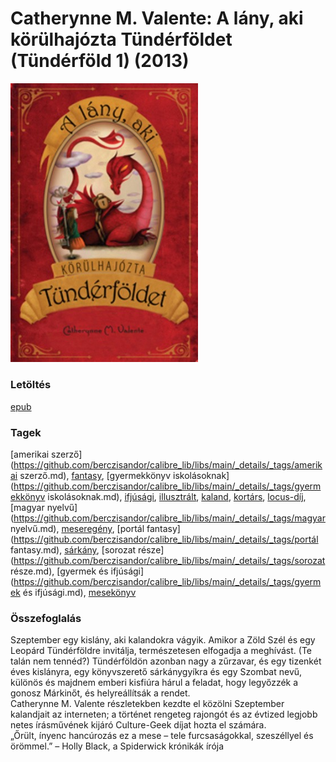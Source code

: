 # <a name="id_659">Catherynne M. Valente: A lány, aki körülhajózta Tündérföldet (Tündérföld 1) (2013)</a>
<img src="https://github.com/BercziSandor/calibre_lib/raw/main/libs/main/Catherynne%20M.%20Valente/A%20lany%2C%20aki%20korulhajozta%20Tunderfold%20%28659%29/cover.jpg" alt="cover" width="300"/>

### Letöltés
[epub](https://github.com/BercziSandor/calibre_lib/raw/main/libs/main/Catherynne%20M.%20Valente/A%20lany%2C%20aki%20korulhajozta%20Tunderfold%20%28659%29/A%20lany%2C%20aki%20korulhajozta%20Tunder%20-%20Catherynne%20M.%20Valente.epub)

### Tagek
[amerikai szerző](https://github.com/berczisandor/calibre_lib/libs/main/_details/_tags/amerikai szerző.md), [fantasy](https://github.com/berczisandor/calibre_lib/libs/main/_details/_tags/fantasy.md), [gyermekkönyv iskolásoknak](https://github.com/berczisandor/calibre_lib/libs/main/_details/_tags/gyermekkönyv iskolásoknak.md), [ifjúsági](https://github.com/berczisandor/calibre_lib/libs/main/_details/_tags/ifjúsági.md), [illusztrált](https://github.com/berczisandor/calibre_lib/libs/main/_details/_tags/illusztrált.md), [kaland](https://github.com/berczisandor/calibre_lib/libs/main/_details/_tags/kaland.md), [kortárs](https://github.com/berczisandor/calibre_lib/libs/main/_details/_tags/kortárs.md), [locus-díj](https://github.com/berczisandor/calibre_lib/libs/main/_details/_tags/locus-díj.md), [magyar nyelvű](https://github.com/berczisandor/calibre_lib/libs/main/_details/_tags/magyar nyelvű.md), [meseregény](https://github.com/berczisandor/calibre_lib/libs/main/_details/_tags/meseregény.md), [portál fantasy](https://github.com/berczisandor/calibre_lib/libs/main/_details/_tags/portál fantasy.md), [sárkány](https://github.com/berczisandor/calibre_lib/libs/main/_details/_tags/sárkány.md), [sorozat része](https://github.com/berczisandor/calibre_lib/libs/main/_details/_tags/sorozat része.md), [gyermek és ifjúsági](https://github.com/berczisandor/calibre_lib/libs/main/_details/_tags/gyermek és ifjúsági.md), [mesekönyv](https://github.com/berczisandor/calibre_lib/libs/main/_details/_tags/mesekönyv.md)

### Összefoglalás
<p class="description">Szeptember egy kislány, aki kalandokra vágyik. Amikor a Zöld Szél és egy Leopárd Tündérföldre invitálja, természetesen elfogadja a meghívást. (Te talán nem tennéd?) Tündérföldön azonban nagy a zűrzavar, és egy tizenkét éves kislányra, egy könyvszerető sárkánygyíkra és egy Szombat nevű, különös és majdnem emberi kisfiúra hárul a feladat, hogy legyőzzék a gonosz Márkinőt, és helyreállítsák a rendet.<br>Catherynne M. Valente részletekben kezdte el közölni Szeptember kalandjait az interneten; a történet rengeteg rajongót és az évtized legjobb netes írásművének kijáró Culture-Geek díjat hozta el számára.<br>„Őrült, ínyenc hancúrozás ez a mese – tele furcsaságokkal, szeszéllyel és örömmel.” – Holly Black, a Spiderwick krónikák írója</p>


